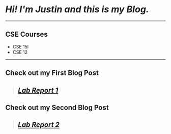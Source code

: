 # _Hi! I'm Justin and this is my Blog._

---

## CSE Courses

- CSE 15l
- CSE 12

---

## Check out my First Blog Post

> ## _[Lab Report 1](https://jusinucsd26.github.io/cse15l-lab-reports/lab-report-1-week-2.html)_

## Check out my Second Blog Post

> ## _[Lab Report 2](https://jusinucsd26.github.io/cse15l-lab-reports/lab-report-2-week-4.html)_
